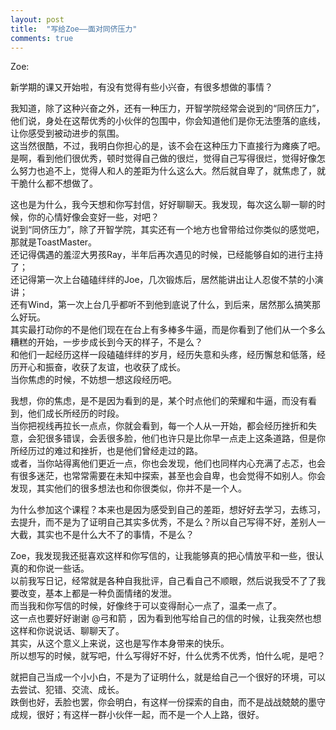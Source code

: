 ```yaml
---
layout: post
title:  "写给Zoe——面对同侪压力"
comments: true
---
```

Zoe:  
   
新学期的课又开始啦，有没有觉得有些小兴奋，有很多想做的事情？  

我知道，除了这种兴奋之外，还有一种压力，开智学院经常会说到的“同侪压力”，他们说，身处在这帮优秀的小伙伴的包围中，你会知道他们是你无法堕落的底线，让你感受到被动进步的氛围。    
这当然很酷，不过，我明白你担心的是，该不会在这种压力下直接行为瘫痪了吧。  
是啊，看到他们很优秀，顿时觉得自己做的很烂，觉得自己写得很烂，觉得好像怎么努力也追不上，觉得人和人的差距为什么这么大。然后就自卑了，就焦虑了，就干脆什么都不想做了。

这也是为什么，我今天想和你写封信，好好聊聊天。我发现，每次这么聊一聊的时候，你的心情好像会变好一些，对吧？   
说到“同侪压力”，除了开智学院，其实还有一个地方也曾带给过你类似的感觉吧，那就是ToastMaster。  
还记得偶遇的羞涩大男孩Ray，半年后再次遇见的时候，已经能够自如的进行主持了；  
还记得第一次上台磕磕绊绊的Joe，几次锻炼后，居然能讲出让人忍俊不禁的小演讲；  
还有Wind，第一次上台几乎都听不到他到底说了什么，到后来，居然那么搞笑那么好玩。  
其实最打动你的不是他们现在在台上有多棒多牛逼，而是你看到了他们从一个多么糟糕的开始，一步步成长到今天的样子，不是么？  
和他们一起经历这样一段磕磕绊绊的岁月，经历失意和头疼，经历懈怠和低落，经历开心和振奋，收获了友谊，也收获了成长。  
当你焦虑的时候，不妨想一想这段经历吧。

我想，你的焦虑，是不是因为看到的是，某个时点他们的荣耀和牛逼，而没有看到，他们成长所经历的时段。  
当你把视线再拉长一点点，你就会看到，每一个人从一开始，都会经历挫折和失意，会犯很多错误，会丢很多脸，他们也许只是比你早一点走上这条道路，但是你所经历过的难过和挫折，也是他们曾经走过的路。  
或者，当你站得离他们更近一点，你也会发现，他们也同样内心充满了忐忑，也会有很多迷茫，也常常需要在未知中探索，甚至也会自卑，也会觉得不如别人。你会发现，其实他们的很多想法也和你很类似，你并不是一个人。

为什么参加这个课程？本来也是因为感受到自己的差距，想好好去学习，去练习，去提升，而不是为了证明自己其实多优秀，不是么？所以自己写得不好，差别人一大截，其实也不是什么大不了的事情，不是么？

Zoe，我发现我还挺喜欢这样和你写信的，让我能够真的把心情放平和一些，很认真的和你说一些话。  
以前我写日记，经常就是各种自我批评，自己看自己不顺眼，然后说我受不了了我要改变，基本上都是一种负面情绪的发泄。  
而当我和你写信的时候，好像终于可以变得耐心一点了，温柔一点了。  
这一点也要好好谢谢 @弓和箭 ，因为看到他写给自己的信的时候，让我突然也想这样和你说说话、聊聊天了。  
其实，从这个意义上来说，这也是写作本身带来的快乐。  
所以想写的时候，就写吧，什么写得好不好，什么优秀不优秀，怕什么呢，是吧？

就把自己当成一个小小白，不是为了证明什么，就是给自己一个很好的环境，可以去尝试、犯错、交流、成长。  
跌倒也好，丢脸也罢，你会明白，有这样一份探索的自由，而不是战战兢兢的墨守成规，很好；有这样一群小伙伴一起，而不是一个人上路，很好。